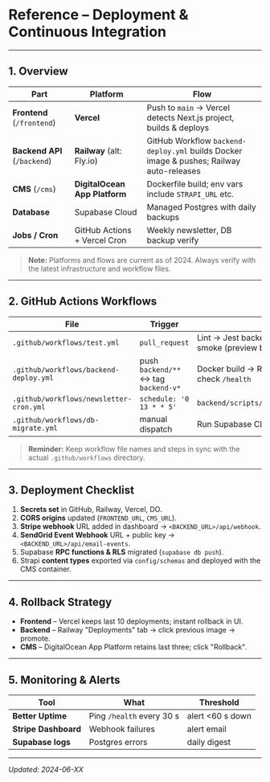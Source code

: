<!-- docs/reference/deployment-and-ci.md -->

# Reference – Deployment & Continuous Integration

---

## 1. Overview

| Part | Platform | Flow |
| ---- | -------- | ---- |
| **Frontend** (`/frontend`) | **Vercel** | Push to `main` → Vercel detects Next.js project, builds & deploys |
| **Backend API** (`/backend`) | **Railway** (alt: Fly.io) | GitHub Workflow `backend-deploy.yml` builds Docker image & pushes; Railway auto-releases |
| **CMS** (`/cms`) | **DigitalOcean App Platform** | Dockerfile build; env vars include `STRAPI_URL` etc. |
| **Database** | Supabase Cloud | Managed Postgres with daily backups |
| **Jobs / Cron** | GitHub Actions + Vercel Cron | Weekly newsletter, DB backup verify |

> **Note:** Platforms and flows are current as of 2024. Always verify with the latest infrastructure and workflow files.

---

## 2. GitHub Actions Workflows

| File | Trigger | Steps |
| ---- | ------- | ----- |
| `.github/workflows/test.yml` | `pull_request` | Lint → Jest backend tests → Cypress smoke (preview build) |
| `.github/workflows/backend-deploy.yml` | push `backend/**` ↔ tag `backend-v*` | Docker build → Railway deploy → Health check `/health` |
| `.github/workflows/newsletter-cron.yml` | `schedule: '0 13 * * 5'` | `backend/scripts/sendWeeklyNewsletter.ts` |
| `.github/workflows/db-migrate.yml` | manual dispatch | Run Supabase CLI migrations |

> **Reminder:** Keep workflow file names and steps in sync with the actual `.github/workflows` directory.

---

## 3. Deployment Checklist

1. **Secrets set** in GitHub, Railway, Vercel, DO.  
2. **CORS origins** updated (`FRONTEND_URL`, `CMS_URL`).  
3. **Stripe webhook** URL added in dashboard → `<BACKEND_URL>/api/webhook`.  
4. **SendGrid Event Webhook** URL + public key → `<BACKEND_URL>/api/email-events`.  
5. Supabase **RPC functions & RLS** migrated (`supabase db push`).  
6. Strapi **content types** exported via `config/schemas` and deployed with the CMS container.  

---

## 4. Rollback Strategy

* **Frontend** – Vercel keeps last 10 deployments; instant rollback in UI.  
* **Backend** – Railway "Deployments" tab → click previous image → promote.  
* **CMS** – DigitalOcean App Platform retains last three; click "Rollback".  

---

## 5. Monitoring & Alerts

| Tool | What | Threshold |
| ---- | ---- | --------- |
| **Better Uptime** | Ping `/health` every 30 s | alert <60 s down |
| **Stripe Dashboard** | Webhook failures | alert email |
| **Supabase logs** | Postgres errors | daily digest |

---

*Updated: 2024-06-XX*

